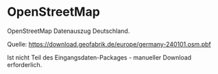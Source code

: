 # OpenStreetMap

OpenStreetMap Datenauszug Deutschland.

Quelle: https://download.geofabrik.de/europe/germany-240101.osm.pbf

Ist nicht Teil des Eingangsdaten-Packages - manueller Download erforderlich.
